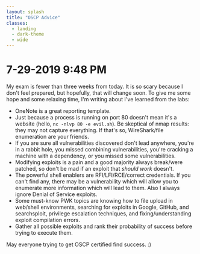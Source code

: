 ```yaml
---
layout: splash
title: "OSCP Advice"
classes:
  - landing
  - dark-theme
  - wide
---
```


# 7-29-2019 9:48 PM

My exam is fewer than three weeks from today. It is so scary because I don't feel prepared, but hopefully, that will change soon. To give me some hope and some relaxing time, I'm writing about I've learned from the labs:

- OneNote is a great reporting template.
- Just because a process is running on port 80 doesn't mean it's a website (hello, `nc -nlvp 80 -e evil.sh`). Be skeptical of nmap results: they may not capture everything. If that's so, WireShark/file enumeration are your friends.
- If you are sure all vulnerabilities discovered don't lead anywhere, you're in a rabbit hole, you missed combining vulnerabilities, you're cracking a machine with a dependency, or you missed some vulnerabilities.
- Modifying exploits is a pain and a good majority always break/were patched, so don't be mad if an exploit that *should work* doesn't.
- The powerful shell enablers are RFI/LFI/RCE/correct credentials. If you can't find any, there may be a vulnerability which will allow you to enumerate more information which will lead to them. Also I always ignore Denial of Service exploits.
- Some must-know PWK topics are knowing how to file upload in web/shell environments, searching for exploits in Google, GitHub, and searchsploit, privilege escalation techniques, and fixing/understanding exploit compilation errors.
- Gather all possible exploits and rank their probability of success before trying to execute them.

May everyone trying to get OSCP certified find success. :)